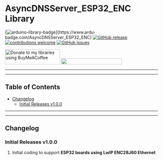 # AsyncDNSServer_ESP32_ENC Library

[![arduino-library-badge](https://www.ardu-badge.com/badge/AsyncDNSServer_ESP32_ENC.svg?)](https://www.ardu-badge.com/AsyncDNSServer_ESP32_ENC)
[![GitHub release](https://img.shields.io/github/release/khoih-prog/AsyncDNSServer_ESP32_ENC.svg)](https://github.com/khoih-prog/AsyncDNSServer_ESP32_ENC/releases)
[![contributions welcome](https://img.shields.io/badge/contributions-welcome-brightgreen.svg?style=flat)](#Contributing)
[![GitHub issues](https://img.shields.io/github/issues/khoih-prog/AsyncDNSServer_ESP32_ENC.svg)](http://github.com/khoih-prog/AsyncDNSServer_ESP32_ENC/issues)


<a href="https://www.buymeacoffee.com/khoihprog6" title="Donate to my libraries using BuyMeACoffee"><img src="https://cdn.buymeacoffee.com/buttons/v2/default-yellow.png" alt="Donate to my libraries using BuyMeACoffee" style="height: 50px !important;width: 181px !important;" ></a>
<a href="https://www.buymeacoffee.com/khoihprog6" title="Donate to my libraries using BuyMeACoffee"><img src="https://img.shields.io/badge/buy%20me%20a%20coffee-donate-orange.svg?logo=buy-me-a-coffee&logoColor=FFDD00" style="height: 20px !important;width: 200px !important;" ></a>

---
---

## Table of Contents

* [Changelog](#changelog)
  * [Initial Releases v1.0.0](#initial-releases-v100)

---
---

## Changelog

### Initial Releases v1.0.0

1. Initial coding to support **ESP32 boards using LwIP ENC28J60 Ethernet**

